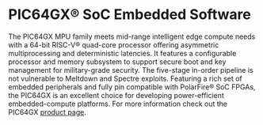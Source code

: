 # PIC64GX® SoC Embedded Software

The PIC64GX MPU family meets mid-range intelligent edge compute needs with a 64-bit RISC-V® quad-core processor offering asymmetric multiprocessing and deterministic latencies. It features a configurable processor and memory subsystem to support secure boot and key management for military-grade security. The five-stage in-order pipeline is not vulnerable to Meltdown and Spectre exploits. Featuring a rich set of embedded peripherals and fully pin compatible with PolarFire® SoC FPGAs, the PIC64GX is an excellent choice for developing power-efficient embedded-compute platforms. For more information check out the PIC64GX
[product page](https://www.microchip.com/en-us/products/microprocessors/64-bit-mpus/pic64gx).
